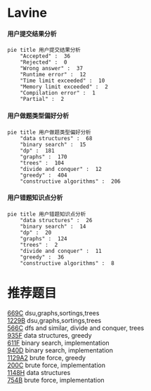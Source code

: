 # Lavine

<!-- tabs:start -->



#### **用户提交结果分析**

```mermaid
pie title 用户提交结果分析
    "Accepted" :  36
    "Rejected" :  0
    "Wrong answer" :  37
    "Runtime error" :  12
    "Time limit exceeded" :  10
    "Memory limit exceeded" :  2
    "Compilation error" :  1
    "Partial" :  2
```

#### **用户做题类型偏好分析**

```mermaid
pie title 用户做题类型偏好分析
    "data structures" :  68
    "binary search" :  15
    "dp" :  181
    "graphs" :  170
    "trees" :  104
    "divide and conquer" :  12
    "greedy" :  404
    "constructive algorithms" :  206
```
#### **用户错题知识点分析**

```mermaid
pie title 用户错题知识点分析
    "data structures" :  26
    "binary search" :  14
    "dp" :  20
    "graphs" :  124
    "trees" :  2
    "divide and conquer" :  11
    "greedy" :  36
    "constructive algorithms" :  8
```



<!-- tabs:end -->
# 推荐题目
[669C](https://codeforces.com/contest/669/problem/C)		dsu,graphs,sortings,trees		  
[1229B](https://codeforces.com/contest/1229/problem/B)		dsu,graphs,sortings,trees		  
[566C](https://codeforces.com/contest/566/problem/C)		dfs and similar,
                        divide and conquer,
                        trees		  
[935F](https://codeforces.com/contest/935/problem/F)		data structures,
                        greedy		  
[611F](https://codeforces.com/contest/611/problem/F)		binary search,
                        implementation		  
[940D](https://codeforces.com/contest/940/problem/D)		binary search,
                        implementation		  
[1129A2](https://codeforces.com/contest/1129A/problem/2)		brute force,
                        greedy		  
[200C](https://codeforces.com/contest/200/problem/C)		brute force,
                        implementation		  
[1148H](https://codeforces.com/contest/1148/problem/H)		data structures		  
[754B](https://codeforces.com/contest/754/problem/B)		brute force,
                        implementation		  
